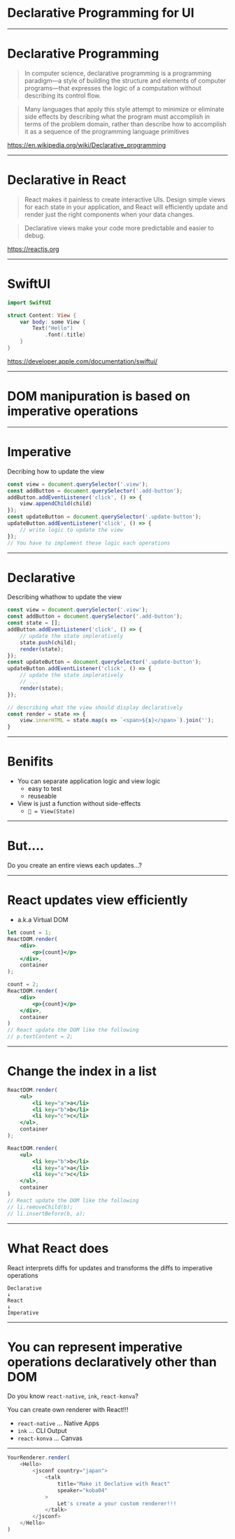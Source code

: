 # Declarative Programming for UI

---------------

# Declarative Programming

> In computer science, declarative programming is a programming paradigm—a style of building the structure and elements of computer programs—that expresses the logic of a computation without describing its control flow.

> Many languages that apply this style attempt to minimize or eliminate side effects by describing what the program must accomplish in terms of the problem domain, rather than describe how to accomplish it as a sequence of the programming language primitives

https://en.wikipedia.org/wiki/Declarative_programming

---------------

# Declarative in React

> React makes it painless to create interactive UIs. Design simple views for each state in your application, and React will efficiently update and render just the right components when your data changes.

> Declarative views make your code more predictable and easier to debug.

https://reactjs.org

---------------

# SwiftUI

```swift
import SwiftUI

struct Content: View {
    var body: some View {
        Text("Hello")
            .font(.title)
    }
}
```

https://developer.apple.com/documentation/swiftui/

---------------

# DOM manipuration is based on imperative operations

---------------

# Imperative

Decribing how to update the view

```js
const view = document.querySelector('.view');
const addButton = document.querySelector('.add-button');
addButton.addEventListener('click', () => {
    view.appendChild(child)
});
const updateButton = document.querySelector('.update-button');
updateButton.addEventListener('click', () => {
    // write logic to update the view
});
// You have to implement these logic each operations
```

---------------

# Declarative

Describing whathow to update the view

```js
const view = document.querySelector('.view');
const addButton = document.querySelector('.add-button');
const state = [];
addButton.addEventListener('click', () => {
    // update the state impleratively
    state.push(child);
    render(state);
});
const updateButton = document.querySelector('.update-button');
updateButton.addEventListener('click', () => {
    // update the state impleratively
    // ...
    render(state);
});

// describing what the view should display declaratively
const render = state => {
    view.innerHTML = state.map(s => `<span>${s}</span>`).join('');
}
```

---------------

# Benifits

- You can separate application logic and view logic
    - easy to test
    - reuseable
- View is just a function without side-effects
    - `👀 = View(State)`

----------------------

# But....

Do you create an entire views each updates...?

----------------------

# React updates view efficiently

- a.k.a Virtual DOM

```jsx
let count = 1;
ReactDOM.render(
    <div>
        <p>{count}</p>
    </div>,
    container
);

count = 2;
ReactDOM.render(
    <div>
        <p>{count}</p>
    </div>,
    container
)
// React update the DOM like the following
// p.textContent = 2;
```

----------------------

# Change the index in a list

```jsx
ReactDOM.render(
    <ul>
        <li key="a">a</li>
        <li key="b">b</li>
        <li key="c">c</li>
    </ul>,
    container
);

ReactDOM.render(
    <ul>
        <li key="b">b</li>
        <li key="a">a</li>
        <li key="c">c</li>
    </ul>,
    container
)
// React update the DOM like the following
// li.removeChild(b);
// li.insertBefore(b, a);
```

----------------------

# What React does

React interprets diffs for updates and transforms the diffs to imperative operations

```text
Declarative
↓
React
↓
Imperative
```

----------------------

# You can represent imperative operations declaratively other than DOM

Do you know `react-native`, `ink`, `react-konva`?

You can create own renderer with React!!!

- `react-native` ... Native Apps
- `ink` ... CLI Output
- `react-konva` ... Canvas

----------------------

```js
YourRenderer.render(
    <Hello>
        <jsconf country="japan">
            <talk
                title="Make it Declative with React"
                speaker="koba04"
            >
                Let's create a your custom renderer!!!
            </talk>
        </jsconf>
    </Hello>
)
```